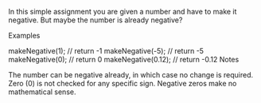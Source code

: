 In this simple assignment you are given a number and have to make it negative. But maybe the number is already negative?

Examples

makeNegative(1);    // return -1
makeNegative(-5);   // return -5
makeNegative(0);    // return 0
makeNegative(0.12); // return -0.12
Notes

The number can be negative already, in which case no change is required.
Zero (0) is not checked for any specific sign. Negative zeros make no mathematical sense.